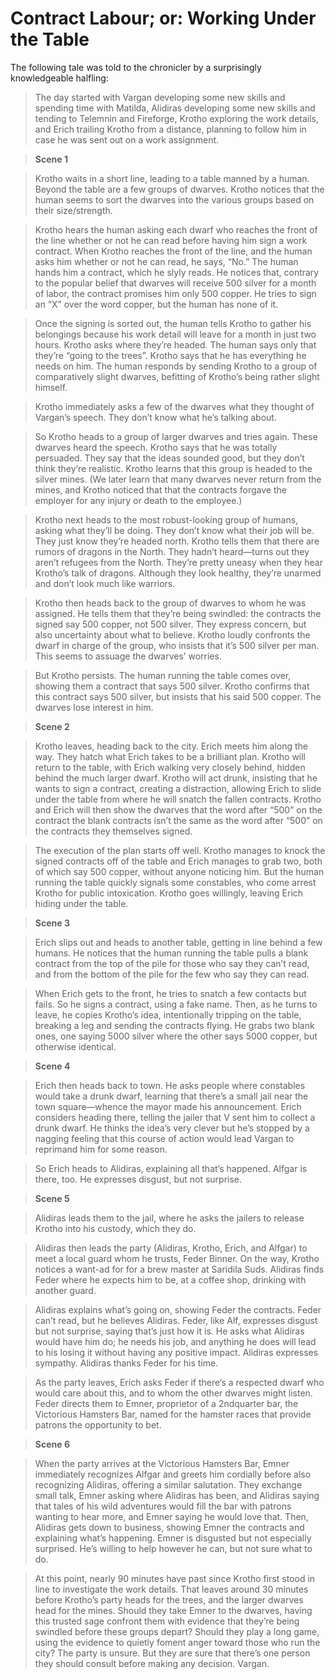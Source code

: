 # Contract Labour; or: Working Under the Table

The following tale was told to the chronicler by a surprisingly knowledgeable halfling:

>The day started with Vargan developing some new skills and spending time with Matilda, Alidiras developing some new skills and tending to Telemnin and Fireforge, Krotho exploring the work details, and Erich trailing Krotho from a distance, planning to follow him in case he was sent out on a work assignment. 
 
> **Scene 1**

>Krotho waits in a short line, leading to a table manned by a human. Beyond the table are a few groups of dwarves. Krotho notices that the human seems to sort the dwarves into the various groups based on their size/strength.
 
>Krotho hears the human asking each dwarf who reaches the front of the line whether or not he can read before having him sign a work contract. When Krotho reaches the front of the line, and the human asks him whether or not he can read, he says, “No.” The human hands him a contract, which he slyly reads. He notices that, contrary to the popular belief that dwarves will receive 500 silver for a month of labor, the contract promises him only 500 copper. He tries to sign an “X” over the word copper, but the human has none of it.
 
>Once the signing is sorted out, the human tells Krotho to gather his belongings because his work detail will leave for a month in just two hours. Krotho asks where they’re headed. The human says only that they’re “going to the trees”. Krotho says that he has everything he needs on him. The human responds by sending Krotho to a group of comparatively slight dwarves, befitting of Krotho’s being rather slight himself.
 
>Krotho immediately asks a few of the dwarves what they thought of Vargan’s speech. They don’t know what he’s talking about. 
 
>So Krotho heads to a group of larger dwarves and tries again. These dwarves heard the speech. Krotho says that he was totally persuaded. They say that the ideas sounded good, but they don’t think they’re realistic. Krotho learns that this group is headed to the silver mines. (We later learn that many dwarves never return from the mines, and Krotho noticed that that the contracts forgave the employer for any injury or death to the employee.)
 
>Krotho next heads to the most robust-looking group of humans, asking what they’ll be doing. They don’t know what their job will be. They just know they’re headed north. Krotho tells them that there are rumors of dragons in the North. They hadn’t heard—turns out they aren’t refugees from the North. They’re pretty uneasy when they hear Krotho’s talk of dragons. Although they look healthy, they’re unarmed and don’t look much like warriors.
 
>Krotho then heads back to the group of dwarves to whom he was assigned. He tells them that they’re being swindled: the contracts the signed say 500 copper, not 500 silver. They express concern, but also uncertainty about what to believe. Krotho loudly confronts the dwarf in charge of the group, who insists that it’s 500 silver per man. This seems to assuage the dwarves’ worries. 
 
>But Krotho persists. The human running the table comes over, showing them a contract that says 500 silver. Krotho confirms that this contract says 500 silver, but insists that his said 500 copper. The dwarves lose interest in him.
 
> **Scene 2**

>Krotho leaves, heading back to the city. Erich meets him along the way. They hatch what Erich takes to be a brilliant plan. Krotho will return to the table, with Erich walking very closely behind, hidden behind the much larger dwarf. Krotho will act drunk, insisting that he wants to sign a contract, creating a distraction, allowing Erich to slide under the table from where he will snatch the fallen contracts. Krotho and Erich will then show the dwarves that the word after “500” on the contract the blank contracts isn’t the same as the word after “500” on the contracts they themselves signed.
 
>The execution of the plan starts off well. Krotho manages to knock the signed contracts off of the table and Erich manages to grab two, both of which say 500 copper, without anyone noticing him. But the human running the table quickly signals some constables, who come arrest Krotho for public intoxication. Krotho goes willingly, leaving Erich hiding under the table. 

> **Scene 3**

>Erich slips out and heads to another table, getting in line behind a few humans. He notices that the human running the table pulls a blank contract from the top of the pile for those who say they can’t read, and from the bottom of the pile for the few who say they can read. 
 
>When Erich gets to the front, he tries to snatch a few contacts but fails. So he signs a contract, using a fake name. Then, as he turns to leave, he copies Krotho’s idea, intentionally tripping on the table, breaking a leg and sending the contracts flying. He grabs two blank ones, one saying 5000 silver where the other says 5000 copper, but otherwise identical.
 
> **Scene 4**

>Erich then heads back to town. He asks people where constables would take a drunk dwarf, learning that there’s a small jail near the town square—whence the mayor made his announcement. Erich considers heading there, telling the jailer that V sent him to collect a drunk dwarf. He thinks the idea’s very clever but he’s stopped by a nagging feeling that this course of action would lead Vargan to reprimand him for some reason.
 
>So Erich heads to Alidiras, explaining all that’s happened. Alfgar is there, too. He expresses disgust, but not surprise.
 
> **Scene 5**

>Alidiras leads them to the jail, where he asks the jailers to release Krotho into his custody, which they do.
 
>Alidiras then leads the party (Alidiras, Krotho, Erich, and Alfgar) to meet a local guard whom he trusts, Feder Binner. On the way, Krotho notices a want-ad for for a brew master at Saridila Suds. Alidiras finds Feder where he expects him to be, at a coffee shop, drinking with another guard. 
 
>Alidiras explains what’s going on, showing Feder the contracts. Feder can’t read, but he believes Alidiras. Feder, like Alf, expresses disgust but not surprise, saying that’s just how it is. He asks what Alidiras would have him do; he needs his job, and anything he does will lead to his losing it without having any positive impact. Alidiras expresses sympathy. Alidiras thanks Feder for his time.
 
>As the party leaves, Erich asks Feder if there’s a respected dwarf who would care about this, and to whom the other dwarves might listen. Feder directs them to Emner, proprietor of a 2ndquarter bar, the Victorious Hamsters Bar, named for the hamster races that provide patrons the opportunity to bet.
 
> **Scene 6**

>When the party arrives at the Victorious Hamsters Bar, Emner immediately recognizes Alfgar and greets him cordially before also recognizing Alidiras, offering a similar salutation. They exchange small talk, Emner asking where Alidiras has been, and Alidiras saying that tales of his wild adventures would fill the bar with patrons wanting to hear more, and Emner saying he would love that. Then, Alidiras gets down to business, showing Emner the contracts and explaining what’s happening. Emner is disgusted but not especially surprised. He’s willing to help however he can, but not sure what to do.
 
>At this point, nearly 90 minutes have past since Krotho first stood in line to investigate the work details. That leaves around 30 minutes before Krotho’s party heads for the trees, and the larger dwarves head for the mines. Should they take Emner to the dwarves, having this trusted sage confront them with evidence that they’re being swindled before these groups depart? Should they play a long game, using the evidence to quietly foment anger toward those who run the city? The party is unsure. But they are sure that there’s one person they should consult before making any decision. Vargan. 
